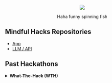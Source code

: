 <p align="center">
  <img src="https://external-content.duckduckgo.com/iu/?u=https%3A%2F%2Fmedia.tenor.com%2FZHze27YyLIkAAAAC%2Fjoel-spinning.gif&f=1&nofb=1&ipt=52ed7e68af9adb79b8beeb130c657b069939662c79b9a220bfa9992739494452&ipo=images">
</p>
<p align="center">Haha funny spinning fish</p>

## Mindful Hacks Repositories
- [App](https://github.com/Fish-WTH/Fish)
- [LLM / API](https://github.com/Fish-WTH/mindful-llm)


## Past Hackathons
<details>
    <summary> <b>What-The-Hack (WTH)</b></summary>
      <p>Project: <i>Cadaver</i></p>
      <li><a href="https://github.com/Fish-WTH/Fish">iOS App</a></li>
      <li><a href="https://github.com/Fish-WTH/wth-CV-Service">CV Services + API</a></li>
</details>
